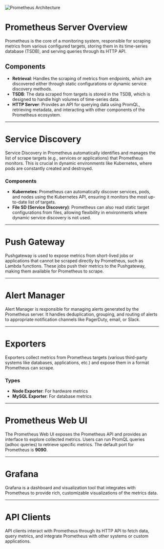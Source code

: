 ![Prometheus Architecture](https://github.com/RanjanPRS/Monitoring-and-Logging/blob/main/PROMETHEUS/prometheus_architecture.png)

# Prometheus Server Overview

Prometheus is the core of a monitoring system, responsible for scraping metrics from various configured targets, storing them in its time-series database (TSDB), and serving queries through its HTTP API.

## Components

- **Retrieval**: Handles the scraping of metrics from endpoints, which are discovered either through static configurations or dynamic service discovery methods.
- **TSDB**: The data scraped from targets is stored in the TSDB, which is designed to handle high volumes of time-series data.
- **HTTP Server**: Provides an API for querying data using PromQL, retrieving metadata, and interacting with other components of the Prometheus ecosystem.

---

# Service Discovery

Service Discovery in Prometheus automatically identifies and manages the list of scrape targets (e.g., services or applications) that Prometheus monitors. This is crucial in dynamic environments like Kubernetes, where pods are constantly created and destroyed.

### Components

- **Kubernetes**: Prometheus can automatically discover services, pods, and nodes using the Kubernetes API, ensuring it monitors the most up-to-date list of targets.
- **File SD (Service Discovery)**: Prometheus can also read static target configurations from files, allowing flexibility in environments where dynamic service discovery is not used.

---

# Push Gateway

Pushgateway is used to expose metrics from short-lived jobs or applications that cannot be scraped directly by Prometheus, such as Lambda functions. These jobs push their metrics to the Pushgateway, making them available for Prometheus to scrape.

---

# Alert Manager

Alert Manager is responsible for managing alerts generated by the Prometheus server. It handles deduplication, grouping, and routing of alerts to appropriate notification channels like PagerDuty, email, or Slack.

---

# Exporters

Exporters collect metrics from Prometheus targets (various third-party systems like databases, applications, etc.) and expose them in a format Prometheus can scrape.

### Types

- **Node Exporter**: For hardware metrics
- **MySQL Exporter**: For database metrics

---

# Prometheus Web UI

The Prometheus Web UI exposes the Prometheus API and provides an interface to explore collected metrics. Users can run PromQL queries (adhoc queries) to retrieve specific metrics. The default port for Prometheus is **9090**.

---

# Grafana

Grafana is a dashboard and visualization tool that integrates with Prometheus to provide rich, customizable visualizations of the metrics data.

---

# API Clients

API clients interact with Prometheus through its HTTP API to fetch data, query metrics, and integrate Prometheus with other systems or custom applications.
